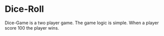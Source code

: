 # Dice-Roll
Dice-Game is a two player game. The game logic is simple. When a player score 100 the player wins.
